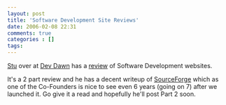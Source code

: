 ```yaml
---
layout: post
title: 'Software Development Site Reviews'
date: 2006-02-08 22:31
comments: true
categories : []
tags:
---
```

<a href="http://www.devdawn.com/about-us/stu/">Stu</a> over at <a href="http://www.devdawn.com/">Dev Dawn</a> has a <a href="http://www.devdawn.com/top-10-googletechnorati-software-development-sites/">review</a> of Software Development websites.

It's a 2 part review and he has a decent writeup of <a href="http://sf.net">SourceForge</a> which as one of the Co-Founders is nice to see even 6 years (going on 7) after we launched it. Go give it a read and hopefully he'll post Part 2 soon.

